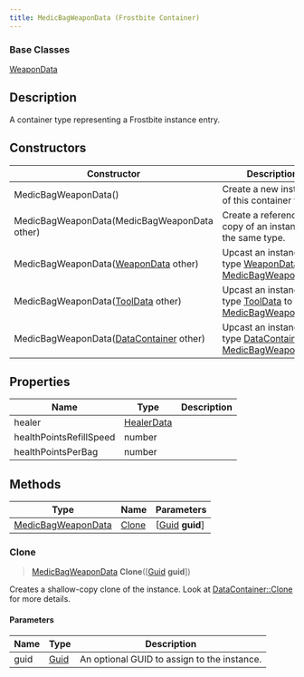 ```yaml
---
title: MedicBagWeaponData (Frostbite Container)
---
```

### Base Classes

[WeaponData](WeaponData)

## Description

A container type representing a Frostbite instance entry.

## Constructors

| Constructor                                                                   | Description                                                                                                                 |
| ----------------------------------------------------------------------------- | --------------------------------------------------------------------------------------------------------------------------- |
| MedicBagWeaponData()                                                          | Create a new instance of this container type.                                                                               |
| MedicBagWeaponData(MedicBagWeaponData other)                                  | Create a reference copy of an instance of the same type.                                                                    |
| MedicBagWeaponData([WeaponData](WeaponData) other)                            | Upcast an instance of type [WeaponData](WeaponData) to [MedicBagWeaponData](MedicBagWeaponData).                            |
| MedicBagWeaponData([ToolData](ToolData) other)                                | Upcast an instance of type [ToolData](ToolData) to [MedicBagWeaponData](MedicBagWeaponData).                                |
| MedicBagWeaponData([DataContainer](/vext/ref/cls/shr/datacontainer) other) | Upcast an instance of type [DataContainer](/vext/ref/cls/shr/datacontainer) to [MedicBagWeaponData](MedicBagWeaponData). |

## Properties

| Name                    | Type                     | Description |
| ----------------------- | ------------------------ | ----------- |
| healer                  | [HealerData](HealerData) |             |
| healthPointsRefillSpeed | number                   |             |
| healthPointsPerBag      | number                   |             |

## Methods

| Type                                     | Name            | Parameters                                     |
| ---------------------------------------- | --------------- | ---------------------------------------------- |
| [MedicBagWeaponData](MedicBagWeaponData) | [Clone](#clone) | \[[Guid](/vext/ref/cls/shr/guid) **guid**\] |

### Clone

> [MedicBagWeaponData](MedicBagWeaponData) **Clone**(\[[Guid](/vext/ref/cls/shr/guid) **guid**\])

Creates a shallow-copy clone of the instance. Look at [DataContainer::Clone](/vext/ref/cls/shr/datacontainer#clone) for more details.

#### Parameters

| Name | Type         | Description                                 |
| ---- | ------------ | ------------------------------------------- |
| guid | [Guid](Guid) | An optional GUID to assign to the instance. |
